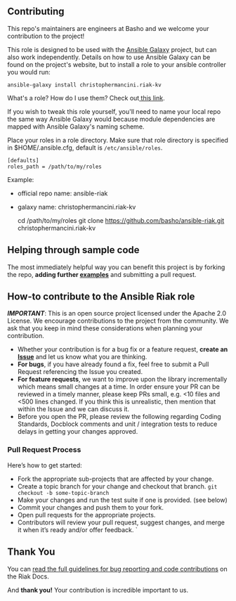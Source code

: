 ## Contributing

This repo's maintainers are engineers at Basho and we welcome your contribution to the project!

This role is designed to be used with the [Ansible Galaxy](https://galaxy.ansible.com/) project, but can also work independently.  Details on how to use Ansible Galaxy can be found on the project's website, but to install a role to your ansible controller you would run:

	ansible-galaxy install christophermancini.riak-kv

What's a role?  How do I use them? Check out[ this link](http://docs.ansible.com/playbooks_roles.html#roles).

If you wish to tweak this role yourself, you'll need to name your local repo the same way Ansible Galaxy would because module dependencies are mapped with Ansible Galaxy's naming scheme.

Place your roles in a role directory.  Make sure that role directory is specified in
$HOME/.ansible.cfg, default is `/etc/ansible/roles`.

	[defaults]
	roles_path = /path/to/my/roles

Example:

* official repo name: ansible-riak
* galaxy name: christophermancini.riak-kv

	cd /path/to/my/roles
	git clone https://github.com/basho/ansible-riak.git christophermancini.riak-kv

## Helping through sample code

The most immediately helpful way you can benefit this project is by forking the repo, **adding further [examples](README.md#examples)** and submitting a pull request.

## How-to contribute to the Ansible Riak role

**_IMPORTANT_**: This is an open source project licensed under the Apache 2.0 License. We encourage contributions to the project from the community. We ask that you keep in mind these considerations when planning your contribution.

* Whether your contribution is for a bug fix or a feature request, **create an [Issue](https://github.com/basho-labs/ansible-riak/issues)** and let us know what you are thinking.
* **For bugs**, if you have already found a fix, feel free to submit a Pull Request referencing the Issue you created.
* **For feature requests**, we want to improve upon the library incrementally which means small changes at a time. In order ensure your PR can be reviewed in a timely manner, please keep PRs small, e.g. <10 files and <500 lines changed. If you think this is unrealistic, then mention that within the Issue and we can discuss it.
* Before you open the PR, please review the following regarding Coding Standards, Docblock comments and unit / integration tests to reduce delays in getting your changes approved.

### Pull Request Process

Here’s how to get started:

* Fork the appropriate sub-projects that are affected by your change.
* Create a topic branch for your change and checkout that branch.
     `git checkout -b some-topic-branch`
* Make your changes and run the test suite if one is provided. (see below)
* Commit your changes and push them to your fork.
* Open pull requests for the appropriate projects.
* Contributors will review your pull request, suggest changes, and merge it when it’s ready and/or offer feedback.
`

## Thank You

You can [read the full guidelines for bug reporting and code contributions](http://docs.basho.com/riak/latest/community/bugs/) on the Riak Docs.

And **thank you!** Your contribution is incredible important to us.